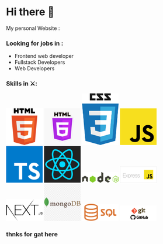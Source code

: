 # Hi there 👋

My personal Website : 


### Looking for jobs in :
- Frontend web developer
-	Fullstack Developers
-	Web Developers

### Skills in ⚔️:
<p>
    <img src="assant/html-5.png" width="100" alt="">
    <img src="assant/html-6.jpg" width="100" alt="">
    <img src="assant/css.png" width="100" alt="">
    <img src="assant/js.png" width="100" alt="">
    <img src="assant/typescript.png" width="100" alt="">
    <img src="assant/react-logo-1.png" width="100" alt="">
    <img src="assant/nodejs-logo.png" width="100" alt="">
    <img src="assant/Express-js.png" width="100" alt="">
    <img src="assant/next-js.png" width="100" alt="">
    <img src="assant/mongodb-logo.png" width="100" alt="">
    <img src="assant/SQL.png" width="100" alt="">
    <img src="assant/GIT-Github.png" width="100" alt="">
</p>

### thnks for gat here 

<!--
**odedmasala/odedMasala** is a ✨ _special_ ✨ repository because its `README.md` (this file) appears on your GitHub profile.

Here are some ideas to get you started:


- 🔭 I’m currently working on ...
- 🌱 I’m currently learning ...
- 👯 I’m looking to collaborate on ...
- 🤔 I’m looking for help with ...
- 💬 Ask me about ...
- 📫 How to reach me: ...
- 😄 Pronouns: ...
- ⚡ Fun fact: ...
-->
